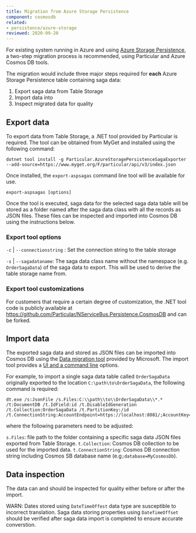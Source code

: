 ```yaml
---
title: Migration from Azure Storage Persistence
component: cosmosdb
related:
- persistence/azure-storage
reviewed: 2020-09-20
---
```


For existing system running in Azure and using [Azure Storage Persistence](persistence/azure-storage), a two-step migration process is recommended, using Particular and Azure Cosmos DB tools.

The migration would include three major steps required for **each** Azure Storage Persistence table containing saga data:

1. Export saga data from Table Storage
1. Import data into
1. Inspect migrated data for quality

## Export data

To export data from Table Storage, a .NET tool provided by Particular is required. The tool can be obtained from MyGet and installed using the following command:

```
dotnet tool install -g Particular.AzureStoragePersistenceSagaExporter --add-source=https://www.myget.org/F/particular/api/v3/index.json
```

Once installed, the `export-aspsagas` command line tool will be available for use.

`export-aspsagas [options]`

Once the tool is executed, saga data for the selected saga data table will be stored as a folder named after the saga data class with all the records as JSON files. These files can be inspected and imported into Cosmos DB using the instructions below.

### Export tool options
 
`-c` | `--connectionstring` : Set the connection string to the table storage

`-s` | `--sagadataname`: The saga data class name without the namespace (e.g. `OrderSagaData`) of the saga data to export. This will be used to derive the table storage name from.

### Export tool customizations

For customers that require a certain degree of customization, the .NET tool code is publicly available at https://github.com/Particular/NServiceBus.Persistence.CosmosDB and can be forked.

## Import data

The exported saga data and stored as JSON files can be imported into Cosmos DB using the [Data migration tool](https://docs.microsoft.com/en-us/azure/cosmos-db/import-data#Install) provided by Microsoft. The import tool provides a [UI and a command line](https://docs.microsoft.com/en-us/azure/cosmos-db/import-data#AzureTableSource) options.

For example, to import a single saga data table called `OrderSagaData` originally exported to the location `C:\path\to\OrderSagaData`, the following command is required:

```
dt.exe /s:JsonFile /s.Files:C:\\path\\to\\OrderSagaData\\*.* /t:DocumentDB /t.IdField:id /t.DisableIdGeneration /t.Collection:OrderSagaData /t.PartitionKey:/id /t.ConnectionString:AccountEndpoint=https://localhost:8081/;AccountKey=C2y6yDjf5/R+ob0N8A7Cgv30VRDJIWEHLM+4QDU5DE2nQ9nDuVTqobD4b8mGGyPMbIZnqyMsEcaGQy67XIw/Jw==;database=CosmosDBPersistence
```
where the following parameters need to be adjusted:

`s.Files`: file path to the folder containing a specific saga data JSON files exported from Table Storage.
`t.Collection`: Cosmos DB collection to be used for the imported data.
`t.ConnectionString`: Cosmos DB connection string including Cosmos SB database name (e.g`;database=MyCosmosDb`).

## Data inspection

The data can and should be inspected for quality either before or after the import.

WARN: Dates stored using `DateTimeOffest` data type are susceptible to incorrect translation. Saga data storing properties using `DateTimeOffset` should be verified after saga data import is completed to ensure accurate converstion.